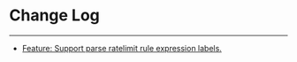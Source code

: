 # Change Log
---

- [Feature: Support parse ratelimit rule expression labels.](https://github.com/Tencent/spring-cloud-tencent/pull/183)

